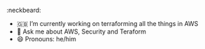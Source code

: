 :neckbeard:

- :gb: I’m currently working on terraforming all the things in AWS
- 💬 Ask me about AWS, Security and Teraform
- 😄 Pronouns: he/him


